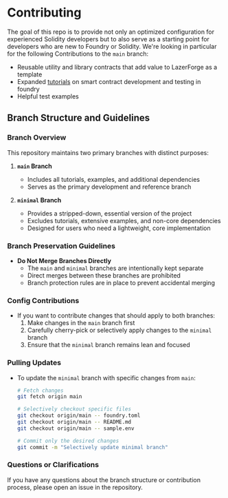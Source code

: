 # Contributing

The goal of this repo is to provide not only an optimized configuration for experienced Solidity developers but to also serve as a starting point for developers who are new to Foundry or Solidity. We're looking in particular for the following Contributions to the `main` branch:

- Reusable utility and library contracts that add value to LazerForge as a template
- Expanded [tutorials](/lazerTutorial/README.md) on smart contract development and testing in foundry
- Helpful test examples

## Branch Structure and Guidelines

### Branch Overview

This repository maintains two primary branches with distinct purposes:

1. **`main` Branch**

   - Includes all tutorials, examples, and additional dependencies
   - Serves as the primary development and reference branch

2. **`minimal` Branch**
   - Provides a stripped-down, essential version of the project
   - Excludes tutorials, extensive examples, and non-core dependencies
   - Designed for users who need a lightweight, core implementation

### Branch Preservation Guidelines

- **Do Not Merge Branches Directly**
  - The `main` and `minimal` branches are intentionally kept separate
  - Direct merges between these branches are prohibited
  - Branch protection rules are in place to prevent accidental merging

### Config Contributions

- If you want to contribute changes that should apply to both branches:
  1. Make changes in the `main` branch first
  2. Carefully cherry-pick or selectively apply changes to the `minimal` branch
  3. Ensure that the `minimal` branch remains lean and focused

### Pulling Updates

- To update the `minimal` branch with specific changes from `main`:

  ```bash
  # Fetch changes
  git fetch origin main

  # Selectively checkout specific files
  git checkout origin/main -- foundry.toml
  git checkout origin/main -- README.md
  git checkout origin/main -- sample.env

  # Commit only the desired changes
  git commit -m "Selectively update minimal branch"
  ```

### Questions or Clarifications

If you have any questions about the branch structure or contribution process, please open an issue in the repository.
